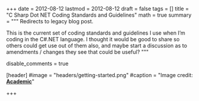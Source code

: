 +++
date = 2012-08-12
lastmod = 2012-08-12
draft = false
tags = []
title = "C Sharp Dot NET Coding Standards and Guidelines"
math = true
summary = """
Redirects to legacy blog post.

This is the current set of coding standards and guidelines I use when I’m coding in the C#.NET language. I thought it would be good to share so others could get use out of them also, and maybe start a discussion as to amendments / changes they see that could be useful?
"""

disable_comments = true

[header]
#image = "headers/getting-started.png"
#caption = "Image credit: [**Academic**](https://github.com/gcushen/hugo-academic/)"

+++

<html>
  <head>
    <title>C# .NET Coding Standards and Guidelines</title>
    <link rel="canonical" href="https://binarymist.wordpress.com/2012/08/12/c-net-coding-standards-and-guidelines/"/>
    <meta http-equiv="content-type" content="text/html; charset=utf-8"/>
    <meta http-equiv="refresh" content="2; url=https://binarymist.wordpress.com/2012/08/12/c-net-coding-standards-and-guidelines/"/>
  </head>
</html>

